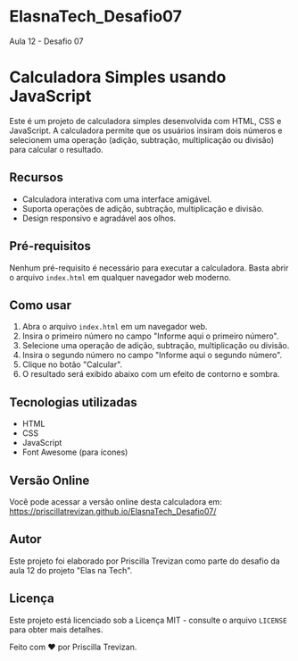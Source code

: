 # ElasnaTech_Desafio07
Aula 12 - Desafio 07

# Calculadora Simples usando JavaScript

Este é um projeto de calculadora simples desenvolvida com HTML, CSS e JavaScript. A calculadora permite que os usuários insiram dois números e selecionem uma operação (adição, subtração, multiplicação ou divisão) para calcular o resultado.

## Recursos

- Calculadora interativa com uma interface amigável.
- Suporta operações de adição, subtração, multiplicação e divisão.
- Design responsivo e agradável aos olhos.

## Pré-requisitos

Nenhum pré-requisito é necessário para executar a calculadora. Basta abrir o arquivo `index.html` em qualquer navegador web moderno.

## Como usar

1. Abra o arquivo `index.html` em um navegador web.
2. Insira o primeiro número no campo "Informe aqui o primeiro número".
3. Selecione uma operação de adição, subtração, multiplicação ou divisão.
4. Insira o segundo número no campo "Informe aqui o segundo número".
5. Clique no botão "Calcular".
6. O resultado será exibido abaixo com um efeito de contorno e sombra.

## Tecnologias utilizadas

- HTML
- CSS
- JavaScript
- Font Awesome (para ícones)

## Versão Online

Você pode acessar a versão online desta calculadora em: https://priscillatrevizan.github.io/ElasnaTech_Desafio07/

## Autor

Este projeto foi elaborado por Priscilla Trevizan como parte do desafio da aula 12 do projeto "Elas na Tech".

## Licença

Este projeto está licenciado sob a Licença MIT - consulte o arquivo `LICENSE` para obter mais detalhes.

Feito com ❤️ por Priscilla Trevizan.

